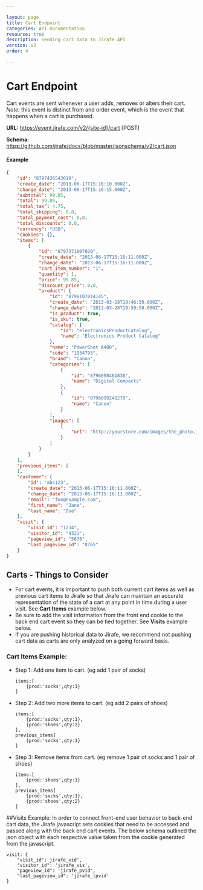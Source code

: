 ```yaml
---

layout: page
title: Cart Endpoint
categories: API Documentation
resource: true
description: Sending cart data to Jirafe API
version: v2
order: 4

---
```


# Cart Endpoint

Cart events are sent whenever a user adds, removes or alters their cart. *Note:* this event is distinct from and order event, which is the event that happens when a cart is purchased.

**URL:** https://event.jirafe.com/v2/{site-id}/cart [POST]

**Schema:** https://github.com/jirafe/docs/blob/master/jsonschema/v2/cart.json


#### Example
```json
{
    "id": "8797436543019",
    "create_date": "2013-06-17T15:16:10.000Z",
    "change_date": "2013-06-17T15:16:15.000Z",
    "subtotal": 99.85,
    "total": 99.85,
    "total_tax": 4.75,
    "total_shipping": 0.0,
    "total_payment_cost": 0.0,
    "total_discounts": 0.0,
    "currency": "USD",
    "cookies": {},
    "items": [
        {
            "id": "8797371007020",
            "create_date": "2013-06-17T15:16:11.000Z",
            "change_date": "2013-06-17T15:16:11.000Z",
            "cart_item_number": "1",
            "quantity": 1,
            "price": 99.85,
            "discount_price": 0.0,
            "product": {
                "id": "8796107014145",
                "create_date": "2013-03-28T19:46:39.000Z",
                "change_date": "2013-03-28T19:50:58.000Z",
                "is_product": true,
                "is_sku": true,
                "catalog": {
                    "id": "electronicsProductCatalog",
                    "name": "Electronics Product Catalog"
                },
                "name": "PowerShot A480",
                "code": "1934793",
                "brand": "Canon",
                "categories": [
                    {
                        "id": "8796098461838",
                        "name": "Digital Compacts"
                    },
                    {
                        "id": "8796099248270",
                        "name": "Canon"
                    }
                ],
                "images": [
                    {
                        "url": "http://yourstore.com/images/the_photo.jpg"
                    }
                ]
            }
        }
    ],
    "previous_items": [
    ],
    "customer": {
        "id": "abc123",
        "create_date": "2013-06-17T15:16:11.000Z",
        "change_date": "2013-06-17T15:16:11.000Z",
        "email": "foo@example.com",
        "first_name": "Jane",
        "last_name": "Doe"
    },
    "visit": {
        "visit_id": "1234",
        "visitor_id": "4321",
        "pageview_id": "5678",
        "last_pageview_id": "8765"
    }
}
```

## Carts - Things to Consider

* For cart events, it is important to push both current cart items as well as previous cart items to Jirafe so that Jirafe can maintain an accurate representation of the state of a cart at any point in time during a user visit.  See **Cart Items** example below.
* Be sure to add the visit information from the front end cookie to the back end cart event so they can be tied together.  See **Visits** example below.
* If you are pushing historical data to Jirafe, we recommend not pushing cart data as carts are only analyzed on a going forward basis.


### Cart Items Example:

* Step 1:  Add one item to cart. (eg add 1 pair of socks)
	
	```
	items:[
		{prod:'socks',qty:1}
	]
	```
* Step 2: Add two more items to cart. (eg add 2 pairs of shoes)
	
	```
	items:[
		{prod:'socks',qty:1},
		{prod:'shoes',qty:2}
	],
	previous_items[
		{prod:'socks',qty:1}
	]
	```
* Step 3: Remove items from cart. (eg remove 1 pair of socks and 1 pair of shoes)
	
	```
	items:[
		{prod:'shoes',qty:1}
	],
	previous_items[
		{prod:'socks',qty:1},
		{prod:'shoes',qty:2}
	]
	```
	
##Visits Example:
In order to connect front-end user behavior to back-end cart data, the Jirafe javascript sets cookies that need to be accessed and passed along with the back end cart events.  The below schema outlined the json object with each respective value taken from the cookie generated from the javascript.

```
visit: {
    "visit_id": jirafe_vid',
    "visitor_id": 'jirafe_vis',
    "pageview_id": 'jirafe_pvid',
    "last_pageview_id": 'jirafe_lpvid'
}
```